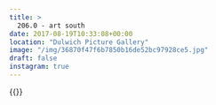 ```yaml
---
title: >
  206.0 - art south
date: 2017-08-19T10:33:08+00:00
location: "Dulwich Picture Gallery"
image: "/img/36870f47f6b7850b16de52bc97928ce5.jpg"
draft: false
instagram: true
---
```


{{<photo src="/img/36870f47f6b7850b16de52bc97928ce5.jpg">}}

